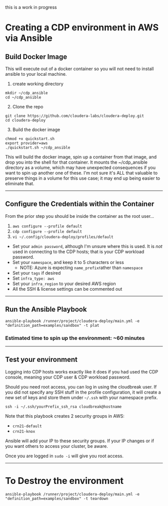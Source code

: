 this is a work in progress

# Creating a CDP environment in AWS via Ansible


##  Build Docker Image

This will execute out of a docker container so you will not need to install ansible to your local machine.

1.  create working directory
  ```
  mkdir ~/cdp_ansible
  cd ~/cdp_ansible
  ```

2. Clone the repo
  ```
  git clone https://github.com/cloudera-labs/cloudera-deploy.git
  cd cloudera-deploy
  ```

3.  Build the docker image
  ```
  chmod +x quickstart.sh
  export provider=aws
  ./quickstart.sh ~/cdp_ansible
  ```

  This will build the docker image, spin up a container from that image, and drop you into the shell for that container.  It mounts the ~/cdp_ansible directory as a volume, which may have unexpected consequences if you want to spin up another one of these.   I'm not sure it's ALL that valuable to preserve things in a volume for this use case; it may end up being easier to eliminate that.
  
---

## Configure the Credentials within the Container

From the prior step you should be inside the container as the root user...

1. `aws configure --profile default`
2. `cdp configure --profile default`
3. `vi ~/.config/cloudera-deploy/profiles/default`
  * Set your `admin password`, although I'm unsure where this is used.  It is _not_ used in connecting to the CDP hosts; that is your CDP workload password.
  * Set your `namespace`, and keep it to 5 characters or less
    * NOTE:  Azure is expecting `name_prefix`rather than `namespace` 
  * Set your `tags` if desired
  * Set `infra_type: aws`
  * Set your `infra_region` to your desired AWS region
  * All the SSH & license settings can be commented out

---

## Run the Ansible Playbook

```
ansible-playbook /runner/project/cloudera-deploy/main.yml -e "definition_path=examples/sandbox" -t plat
```

### Estimated time to spin up the environment: ~60 minutes

---

## Test your environment


Logging into CDP hosts works exactly like it does if you had used the CDP console, meaning your CDP user & CDP workload password.  

Should you need root access, you can log in using the cloudbreak user.  If you did not specify any SSH stuff in the profile configuration, it will create a new set of keys and store them under `~/.ssh` with your namespace prefix.  

```
ssh -i ~/.ssh/yourPrefix_ssh_rsa cloudbreak@hostname
```

Note that this playbook creates 2 security groups in AWS:
* `crn21-default`
* `crn21-knox`

Ansible will add your IP to these security groups.  If your IP changes or if you want others to access your cluster, be aware.

Once you are logged in `sudo -i` will give you root access.


---

# To Destroy the environment

```
ansible-playbook /runner/project/cloudera-deploy/main.yml -e "definition_path=examples/sandbox" -t teardown
```

